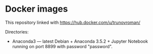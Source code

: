 # Docker images

This repository linked with https://hub.docker.com/u/trunovroman/

Directories:
* Anaconda3 — latest Debian + Anaconda 3.5.2 + Jupyter Notebook running on port 8899 with password "password".
